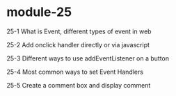 # module-25

25-1 What is Event, different types of event in web

25-2 Add onclick handler directly or via javascript

25-3 Different ways to use addEventListener on a button

25-4 Most common ways to set Event Handlers

25-5 Create a comment box and display comment
